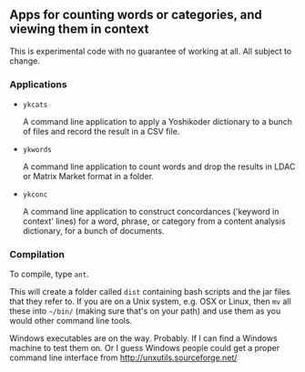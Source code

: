 ## Apps for counting words or categories, and viewing them in context

This is experimental code with no guarantee of working at all.
All subject to change.

### Applications

* `ykcats`

  A command line application to 
  apply a Yoshikoder dictionary to a bunch of files and
  record the result in a CSV file.

* `ykwords`

  A command line application to
  count words and drop the results in LDAC or Matrix Market format in a folder.

* `ykconc`
  
  A command line application to 
  construct concordances ('keyword in context' lines) for a word, phrase, 
  or category from a content analysis dictionary, for a bunch of documents.

### Compilation

To compile, type `ant`. 

This will create a folder called `dist` containing bash
scripts and the jar files that they refer to.  If you are on a Unix system, e.g.
OSX or Linux, then `mv` all these into `~/bin/` (making sure that's on your 
path) and use them as you would other command line tools. 

Windows executables are on the way.  Probably.  If I can find a Windows machine
to test them on.  Or I guess Windows people could get 
a proper command line interface from http://unxutils.sourceforge.net/
